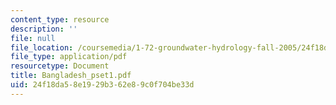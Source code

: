 ```yaml
---
content_type: resource
description: ''
file: null
file_location: /coursemedia/1-72-groundwater-hydrology-fall-2005/24f18da58e1929b362e89c0f704be33d_Bangladesh_pset1.pdf
file_type: application/pdf
resourcetype: Document
title: Bangladesh_pset1.pdf
uid: 24f18da5-8e19-29b3-62e8-9c0f704be33d
---
```

